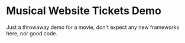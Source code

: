  # Musical Website Tickets Demo
 Just a throwaway demo for a movie, don't expect any new frameworks here, nor good code.

